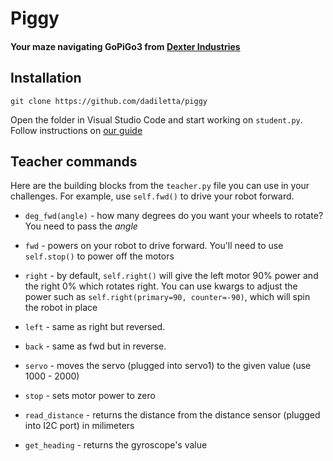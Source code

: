 # Piggy

#### Your maze navigating GoPiGo3 from [Dexter Industries](https://dexterindustries.com)

## Installation

`git clone https://github.com/dadiletta/piggy`

Open the folder in Visual Studio Code and start working on `student.py`. Follow instructions on [our guide](https://gilmour.online/compsci/pnr/5-deploying-code)

## Teacher commands

Here are the building blocks from the `teacher.py` file you can use in your challenges. For example, use `self.fwd()` to drive your robot forward.

* `deg_fwd(angle)` - how many degrees do you want your wheels to rotate? You need to pass the _angle_

* `fwd` - powers on your robot to drive forward. You'll need to use `self.stop()` to power off the motors

* `right` - by default, `self.right()` will give the left motor 90% power and the right 0% which rotates right. You can use kwargs to adjust the power such as `self.right(primary=90, counter=-90)`, which will spin the robot in place

* `left` - same as right but reversed.

* `back` - same as fwd but in reverse.

* `servo` - moves the servo (plugged into servo1) to the given value (use 1000 - 2000)

* `stop` - sets motor power to zero

* `read_distance` - returns the distance from the distance sensor (plugged into I2C port) in milimeters

* `get_heading` - returns the gyroscope's value
